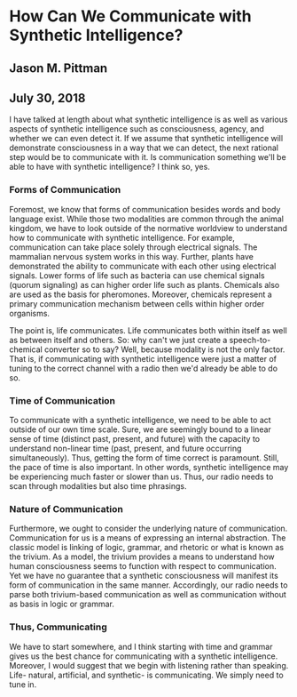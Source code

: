 # How Can We Communicate with Synthetic Intelligence?
## Jason M. Pittman
## July 30, 2018

I have talked at length about what synthetic intelligence is as well as various aspects of synthetic intelligence such as consciousness, agency, and whether we can even detect it. If we assume that synthetic intelligence will demonstrate consciousness in a way that we can detect, the next rational step would be to communicate with it. Is communication something we'll be able to have with synthetic intelligence? I think so, yes.

### Forms of Communication

Foremost, we know that forms of communication besides words and body language exist. While those two modalities are common through the animal kingdom, we have to look outside of the normative worldview to understand how to communicate with synthetic intelligence. For example, communication can take place solely through electrical signals. The mammalian nervous system works in this way. Further, plants have demonstrated the ability to communicate with each other using electrical signals. Lower forms of life such as bacteria can use chemical signals (quorum signaling) as can higher order life such as plants. Chemicals also are used as the basis for pheromones. Moreover, chemicals represent a primary communication mechanism between cells within higher order organisms.

The point is, life communicates. Life communicates both within itself as well as between itself and others. So: why can't we just create a speech-to-chemical converter so to say? Well, because modality is not the only factor. That is, if communicating with synthetic intelligence were just a matter of tuning to the correct channel with a radio then we'd already be able to do so.

### Time of Communication

To communicate with a synthetic intelligence, we need to be able to act outside of our own time scale. Sure, we are seemingly bound to a linear sense of time (distinct past, present, and future) with the capacity to understand non-linear time (past, present, and future occurring simultaneously). Thus, getting the form of time correct is paramount. Still, the pace of time is also important. In other words, synthetic intelligence may be experiencing much faster or slower than us. Thus, our radio needs to scan through modalities but also time phrasings.

### Nature of Communication

Furthermore, we ought to consider the underlying nature of communication. Communication for us is a means of expressing an internal abstraction. The classic model is linking of logic, grammar, and rhetoric or what is known as the trivium. As a model, the trivium provides a means to understand how human consciousness seems to function with respect to communication. Yet we have no guarantee that a synthetic consciousness will manifest its form of communication in the same manner. Accordingly, our radio needs to parse both trivium-based communication as well as communication without as basis in logic or grammar.

### Thus, Communicating

We have to start somewhere, and I think starting with time and grammar gives us the best chance for communicating with a synthetic intelligence. Moreover, I would suggest that we begin with listening rather than speaking. Life- natural, artificial, and synthetic- is communicating. We simply need to tune in.